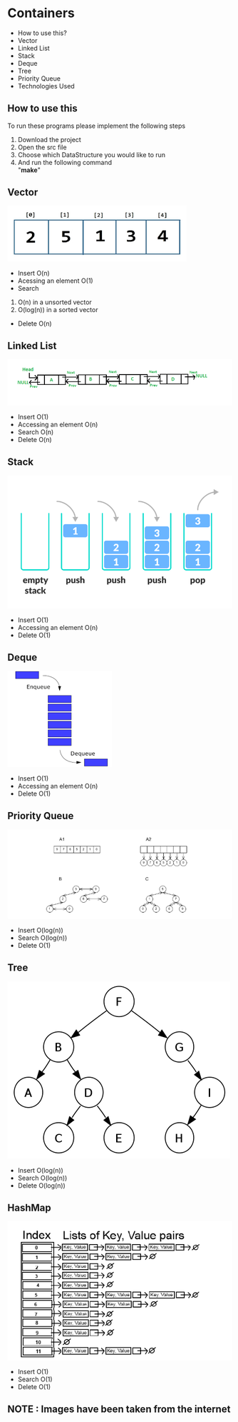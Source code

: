 # Containers
* How to use this?
* Vector
* Linked List
* Stack
* Deque
* Tree
* Priority Queue
* Technologies Used

## How to use this
To run these programs please implement the following steps
1. Download the project
2. Open the src file
3. Choose which DataStructure you would like to run
4. And run the following command  
	"**make**"

## Vector
![VectorImage](/pics/vector.png)
* Insert
O(n)
* Acessing an element
O(1)
* Search
1. O(n) in a unsorted vector
2. O(log(n)) in a sorted vector
* Delete
O(n)

## Linked List
![LinkedListImage](/pics/LinkedList.png)
* Insert
O(1)
* Accessing an element
O(n)
* Search
O(n)
* Delete
O(n)

## Stack
![StackImage](/pics/stack.png)
* Insert
O(1)
* Accessing an element
O(n)
* Delete
O(1)

## Deque
![DequeImage](/pics/Deque.png)
* Insert
O(1)
* Accessing an element
O(n)
* Delete
O(1)

## Priority Queue
![PriorityQueueImage](/pics/PQ.png)
* Insert
O(log(n))
* Search 
O(log(n))
* Delete
O(1)

## Tree
![TreeImage](/pics/tree.png)
* Insert
O(log(n))
* Search
O(log(n))
* Delete
O(log(n))

## HashMap

![HashMapImage](/pics/hashmap.png)
* Insert
O(1)
* Search
O(1)
* Delete
O(1)

## NOTE : Images have been taken from the internet
